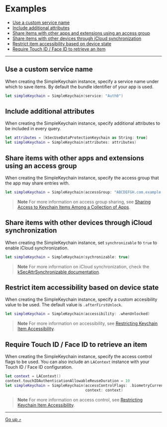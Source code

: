 # Examples

- [Use a custom service name](#use-a-custom-service-name)
- [Include additional attributes](#include-additional-attributes)
- [Share items with other apps and extensions using an access group](#share-items-with-other-apps-and-extensions-using-an-access-group)
- [Share items with other devices through iCloud synchronization](#share-items-with-other-devices-through-icloud-synchronization)
- [Restrict item accessibility based on device state](#restrict-item-accessibility-based-on-device-state)
- [Require Touch ID / Face ID to retrieve an item](#require-touch-id--face-id-to-retrieve-an-item)

---

## Use a custom service name

When creating the SimpleKeychain instance, specify a service name under which to save items. By default the bundle identifier of your app is used.

```swift
let simpleKeychain = SimpleKeychain(service: "Auth0")
```

## Include additional attributes

When creating the SimpleKeychain instance, specify additional attributes to be included in every query.

```swift
let attributes = [kSecUseDataProtectionKeychain as String: true]
let simpleKeychain = SimpleKeychain(attributes: attributes)
```

## Share items with other apps and extensions using an access group

When creating the SimpleKeychain instance, specify the access group that the app may share entries with.

```swift
let simpleKeychain = SimpleKeychain(accessGroup: "ABCDEFGH.com.example.myaccessgroup")
```

> **Note**
> For more information on access group sharing, see [Sharing Access to Keychain Items Among a Collection of Apps](https://developer.apple.com/documentation/security/keychain_services/keychain_items/sharing_access_to_keychain_items_among_a_collection_of_apps).

## Share items with other devices through iCloud synchronization

When creating the SimpleKeychain instance, set `synchronizable` to `true` to enable iCloud synchronization.

```swift
let simpleKeychain = SimpleKeychain(sychronizable: true)
```

> **Note**
> For more information on iCloud synchronization, check the [kSecAttrSynchronizable documentation](https://developer.apple.com/documentation/security/ksecattrsynchronizable).

## Restrict item accessibility based on device state

When creating the SimpleKeychain instance, specify a custom accesibility value to be used. The default value is `.afterFirstUnlock`.

```swift
let simpleKeychain = SimpleKeychain(accessibility: .whenUnlocked)
```

> **Note**
> For more information on accessibility, see [Restricting Keychain Item Accessibility](https://developer.apple.com/documentation/security/keychain_services/keychain_items/restricting_keychain_item_accessibility).

## Require Touch ID / Face ID to retrieve an item

When creating the SimpleKeychain instance, specify the access control flags to be used. You can also include an `LAContext` instance with your Touch ID / Face ID configuration.

```swift
let context = LAContext()
context.touchIDAuthenticationAllowableReuseDuration = 10
let simpleKeychain = SimpleKeychain(accessControlFlags: .biometryCurrentSet,
                                    context: context)
```

> **Note**
> For more information on access control, see [Restricting Keychain Item Accessibility](https://developer.apple.com/documentation/security/keychain_services/keychain_items/restricting_keychain_item_accessibility).

---

[Go up ⤴](#examples)
